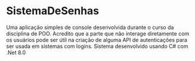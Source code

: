 # SistemaDeSenhas
Uma aplicação simples de console desenvolvida durante o curso da disciplina de POO. Acredito que a parte que não interage diretamente com os usuários pode ser útil na criação de alguma API de autenticações para ser usada em sistemas com logins.
Sistema desenvolvido usando C# com .Net 8.0
